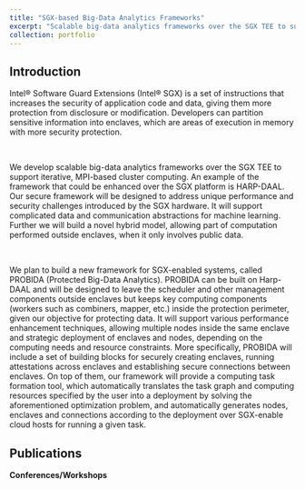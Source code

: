 ```yaml
---
title: "SGX-based Big-Data Analytics Frameworks"
excerpt: "Scalable big-data analytics frameworks over the SGX TEE to support iterative, MPI-based cluster computing<br/><img src='/images/500x300.png'>"
collection: portfolio
---
```


## Introduction

Intel® Software Guard Extensions (Intel® SGX) is a set of instructions that increases the security of application code and data, giving them more protection from disclosure or modification. Developers can partition sensitive information into enclaves, which are areas of execution in memory with more security protection.

​

We develop scalable big-data analytics frameworks over the SGX TEE to support iterative, MPI-based cluster computing. An example of the framework that could be enhanced over the SGX platform is HARP-DAAL. Our secure framework will be designed to address unique performance and security challenges introduced by the SGX hardware. It will support complicated data and communication abstractions for machine learning. Further we will build a novel hybrid model, allowing part of computation performed outside enclaves, when it only involves public data.

​

We plan to build a new framework for SGX-enabled systems, called PROBIDA (Protected Big-Data Analytics). PROBIDA can be built on Harp-DAAL and will be designed to leave the scheduler and other management components outside enclaves but keeps key computing components (workers such as combiners, mapper, etc.) inside the protection perimeter, given our objective for protecting data. It will support various performance enhancement techniques, allowing multiple nodes inside the same enclave and strategic deployment of enclaves and nodes, depending on the computing needs and resource constraints. More specifically, PROBIDA will include a set of building blocks for securely creating enclaves, running attestations across enclaves and establishing secure connections between enclaves. On top of them, our framework will provide a computing task formation tool, which automatically translates the task graph and computing resources specified by the user into a deployment by solving the aforementioned optimization problem, and automatically generates nodes, enclaves and connections according to the deployment over SGX-enable cloud hosts for running a given task.

## Publications

**Conferences/Workshops**  

